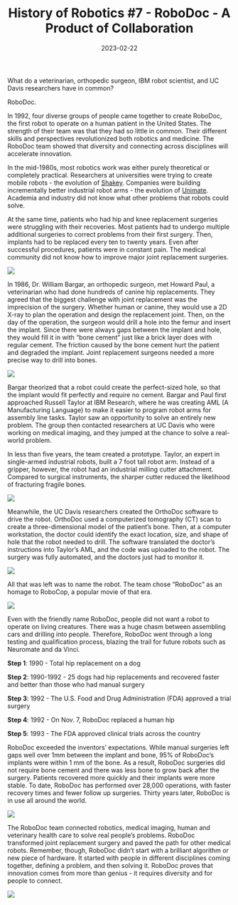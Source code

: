 ﻿---
title: "History of Robotics #7 - RoboDoc - A Product of Collaboration "
date: "2023-02-22"
description: "Tech Support's History of Robotics, #7"
thumbnail: "/static/images/blog/feb22_23/PrototypeRoboDoc.jpg"
---


What do a veterinarian, orthopedic surgeon, IBM robot scientist, and UC Davis researchers have in common? 

RoboDoc. 


In 1992, four diverse groups of people came together to create RoboDoc, the first robot to operate on a human patient in the United States. The strength of their team was that they had so little in common. Their different skills and perspectives revolutionized both robotics and medicine. The RoboDoc team showed that diversity and connecting across disciplines will accelerate innovation. 


In the mid-1980s, most robotics work was either purely theoretical or completely practical. Researchers at universities were trying to create mobile robots - the evolution of <a href=Shakey>Shakey</a>. Companies were building incrementally better industrial robot arms - the evolution of <a href=Unimate>Unimate</a>. Academia and industry did not know what other problems that robots could solve.


At the same time, patients who had hip and knee replacement surgeries were struggling with their recoveries. Most patients had to undergo multiple additional surgeries to correct problems from their first surgery. Then, implants had to be replaced every ten to twenty years. Even after successful procedures, patients were in constant pain. The medical community did not know how to improve major joint replacement surgeries.


![](/static/images/blog/feb22_23/Hip.jpg)


In 1986, Dr. William Bargar, an orthopedic surgeon, met Howard Paul, a veterinarian who had done hundreds of canine hip replacements. They agreed that the biggest challenge with joint replacement was the imprecision of the surgery. Whether human or canine, they would use a 2D X-ray to plan the operation and design the replacement joint. Then, on the day of the operation, the surgeon would drill a hole into the femur and insert the implant. Since there were always gaps between the implant and hole, they would fill it in with “bone cement” just like a brick layer does with regular cement. The friction caused by the bone cement hurt the patient and degraded the implant. Joint replacement surgeons needed a more precise way to drill into bones. 


![](/static/images/blog/feb22_23/Bargar.jpg)




Bargar theorized that a robot could create the perfect-sized hole, so that the implant would fit perfectly and require no cement. Bargar and Paul first approached Russell Taylor at IBM Research, where he was creating AML (A Manufacturing Language) to make it easier to program robot arms for assembly line tasks. Taylor saw an opportunity to solve an entirely new problem. The group then contacted researchers at UC Davis who were working on medical imaging, and they jumped at the chance to solve a real-world problem.  


In less than five years, the team created a prototype. Taylor, an expert in single-armed industrial robots, built a 7 foot tall robot arm. Instead of a gripper, however, the robot had an industrial milling cutter attachment. Compared to surgical instruments, the sharper cutter reduced the likelihood of fracturing fragile bones. 


![](/static/images/blog/feb22_23/PrototypeRoboDoc.jpg)


Meanwhile, the UC Davis researchers created the OrthoDoc software to drive the robot. OrthoDoc used a computerized tomography (CT) scan to create a three-dimensional model of the patient’s bone. Then, at a computer workstation, the doctor could identify the exact location, size, and shape of hole that the robot needed to drill. The software translated the doctor’s instructions into Taylor’s AML, and the code was uploaded to the robot. The surgery was fully automated, and the doctors just had to monitor it. 


![](/static/images/blog/feb22_23/UI.jpg)


All that was left was to name the robot. The team chose “RoboDoc” as an homage to RoboCop, a popular movie of that era.


![](/static/images/blog/feb22_23/RoboCop.jpg)


Even with the friendly name RoboDoc, people did not want a robot to operate on living creatures. There was a huge chasm between assembling cars and drilling into people. Therefore, RoboDoc went through a long testing and qualification process, blazing the trail for future robots such as Neuromate and da Vinci. 

**Step 1**: 1990 - Total hip replacement on a dog

**Step 2**: 1990-1992 - 25 dogs had hip replacements and recovered faster and better than those who had manual surgery

**Step 3**: 1992 - The U.S. Food and Drug Administration (FDA) approved a trial surgery

**Step 4**: 1992 - On Nov. 7, RoboDoc replaced a human hip

**Step 5**: 1993 - The FDA approved clinical trials across the country


RoboDoc exceeded the inventors’ expectations. While manual surgeries left gaps well over 1mm between the implant and bone, 95% of RoboDoc’s implants were within 1 mm of the bone. As a result, RoboDoc surgeries did not require bone cement and there was less bone to grow back after the surgery. Patients recovered more quickly and their implants were more stable. To date, RoboDoc has performed over 28,000 operations, with faster recovery times and fewer follow up surgeries. Thirty years later, RoboDoc is in use all around the world.


![](/static/images/blog/feb22_23/ModernRoboDoc.jpg)


The RoboDoc team connected robotics, medical imaging, human and veterinary health care to solve real people’s problems. RoboDoc transformed joint replacement surgery and paved the path for other medical robots. Remember, though, RoboDoc didn’t start with a brilliant algorithm or new piece of hardware. It started with people in different disciplines coming together, defining a problem, and then solving it. RoboDoc proves that innovation comes from more than genius - it requires diversity and for people to connect. 


![](/static/images/blog/feb22_23/OnlyConnect.jpg)
